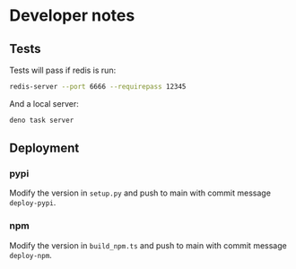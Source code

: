 # Developer notes

## Tests

Tests will pass if redis is run:

```sh
redis-server --port 6666 --requirepass 12345
```

And a local server:

```sh
deno task server
```

## Deployment

### pypi

Modify the version in `setup.py` and push to main with commit message `deploy-pypi`.

### npm

Modify the version in `build_npm.ts` and push to main with commit message `deploy-npm`.
